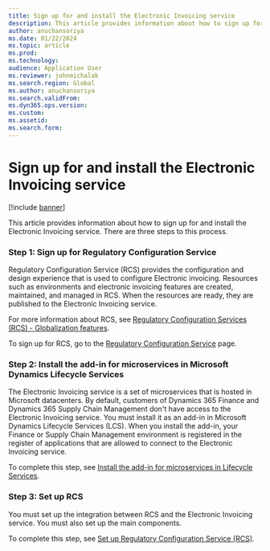 ```yaml
---
title: Sign up for and install the Electronic Invoicing service
description: This article provides information about how to sign up for and install the Electronic Invoicing service.
author: anuchansoriya
ms.date: 01/22/2024
ms.topic: article
ms.prod: 
ms.technology: 
audience: Application User
ms.reviewer: johnmichalak
ms.search.region: Global
ms.author: anuchansoriya 
ms.search.validFrom: 
ms.dyn365.ops.version: 
ms.custom: 
ms.assetid: 
ms.search.form: 
---
```


# Sign up for and install the Electronic Invoicing service

[!include [banner](../../includes/banner.md)]

This article provides information about how to sign up for and install the Electronic Invoicing service. There are three steps to this process.

### Step 1: Sign up for Regulatory Configuration Service

Regulatory Configuration Service (RCS) provides the configuration and design experience that is used to configure Electronic invoicing. Resources such as environments and electronic invoicing features are created, maintained, and managed in RCS. When the resources are ready, they are published to the Electronic Invoicing service.

For more information about RCS, see [Regulatory Configuration Services (RCS) - Globalization features](rcs-globalization-feature.md).

To sign up for RCS, go to the [Regulatory Configuration Service](https://marketing.configure.global.dynamics.com/) page.

### Step 2: Install the add-in for microservices in Microsoft Dynamics Lifecycle Services

The Electronic Invoicing service is a set of microservices that is hosted in Microsoft datacenters. By default, customers of Dynamics 365 Finance and Dynamics 365 Supply Chain Management don't have access to the Electronic Invoicing service. You must install it as an add-in in Microsoft Dynamics Lifecycle Services (LCS). When you install the add-in, your Finance or Supply Chain Management environment is registered in the register of applications that are allowed to connect to the Electronic Invoicing service.

To complete this step, see [Install the add-in for microservices in Lifecycle Services](e-invoicing-install-add-in-microservices-lcs.md).

### Step 3: Set up RCS

You must set up the integration between RCS and the Electronic Invoicing service. You must also set up the main components.

To complete this step, see [Set up Regulatory Configuration Service (RCS)](e-invoicing-set-up-rcs.md).
